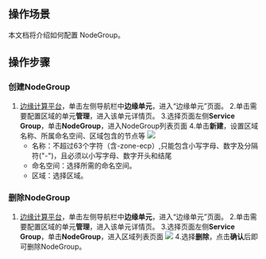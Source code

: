 ## 操作场景
本文档将介绍如何配置 NodeGroup。
## 操作步骤

### 创建NodeGroup
1. [边缘计算平台](https://console.cloud.tencent.com/tke2)，单击左侧导航栏中**边缘单元**，进入“边缘单元”页面。
2.单击需要配置区域的单元**管理**，进入该单元详情页。
3.选择页面左侧**Service Group**，单击**NodeGroup**，进入NodeGroup列表页面
4.单击**新建**，设置区域名称、所属命名空间、区域包含的节点等
![](https://qcloudimg.tencent-cloud.cn/raw/74627d1f95430f1296fa5c46055175d2.png)
	-	名称：不超过63个字符（含-zone-ecp）,只能包含小写字母、数字及分隔符("-")，且必须以小写字母、数字开头和结尾
	-	命名空间：选择所需的命名空间。
	-	区域：选择区域。

### 删除NodeGroup
1. [边缘计算平台](https://console.cloud.tencent.com/tke2)，单击左侧导航栏中**边缘单元**，进入“边缘单元”页面。
2.单击需要配置区域的单元**管理**，进入该单元详情页。
3.选择页面左侧**Service Group**，单击**NodeGroup**，进入区域列表页面
![](https://qcloudimg.tencent-cloud.cn/raw/c951d5177fc745afe4c2bd300167405e.png)
4.选择**删除**，点击**确认**后即可删除NodeGroup。
